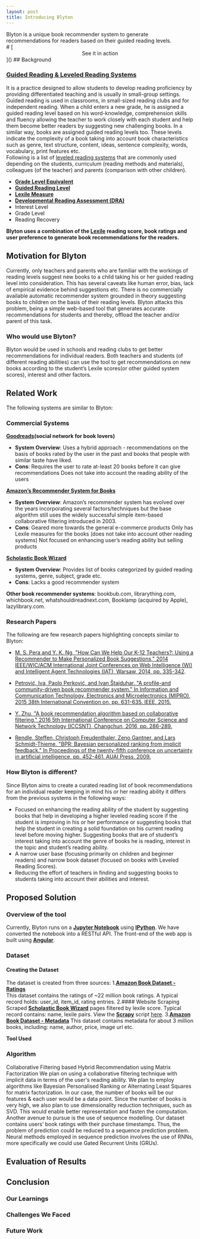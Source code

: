 ```yaml
---
layout: post
title: Introducing Blyton
---
```

<div class="message">
Blyton is a unique book recommender system to generate recommendations for readers based on their guided reading levels.
</div>
# [<center>See it in action</center>]()
## <a name="bg"></a> Background 

### [Guided Reading & Leveled Reading Systems](http://www.scholastic.com/parents/resources/article/book-selection-tips/parents-guide-to-guided-readin) 
It is a practice designed to allow students to develop reading proficiency by providing differentiated teaching and is usually in small-group settings. Guided reading is used in classrooms, in small-sized reading clubs and for independent reading. When a child enters a new grade, he is assigned a guided reading level based on his word-knowledge, comprehension skills and fluency allowing the teacher to work closely with each student and help them become better readers by suggesting new challenging books. 
In a similar way, books are assigned guided reading levels too. These levels indicate the complexity of a book taking into account book characteristics such as genre, text structure, content, ideas, sentence complexity, words, vocabulary, print features etc.    
Following is a list of [leveled reading systems](https://www.scholastic.com/teachers/articles/teaching-content/leveled-reading-systems-explained/) that are commonly used depending on the students, curriculum (reading methods and materials), colleagues (of the teacher) and parents (comparison with other children).

- **[Grade Level Equivalent](http://www.fountasandpinnell.com/textlevelgradient/)** 
- **[Guided Reading Level](http://teacher.scholastic.com/products/guidedreading/leveling_chart.htm)**
- **[Lexile Measure](https://lexile.com/)**
- **[Developmental Reading Assessment (DRA)](http://4cameron.weebly.com/uploads/1/3/7/4/13748160/dra-summary_1.pdf)**
- Interest Level
- Grade Level
- Reading Recovery

**Blyton uses a combination of the [Lexile](http://www.scholastic.com/parents/resources/article/book-selection-tips/lexile-levels-made-easy) reading score, book ratings and user preference to generate book recommendations for the readers.**

## <a name="motive"></a> Motivation for Blyton
Currently, only teachers and parents who are familiar with the workings of reading levels suggest new books to a child taking his or her guided reading level into consideration. This has several caveats like human error, bias, lack of empirical evidence behind suggestions etc. There is no commercially available automatic recommender system grounded in theory suggesting books to children on the basis of their reading levels. Blyton attacks this problem, being a simple web-based tool that generates accurate recommendations for students and thereby, offload the teacher and/or parent of this task.

### Who would use Blyton?
Blyton would be used in schools and reading clubs to get better recommendations for individual readers. Both teachers and students (of different reading abilities) can use the tool to get recommendations on new books according to the student’s Lexile scores(or other guided system scores), interest and other factors. 

## <a name="rel-work"></a>Related Work
The following systems are similar to Blyton:

### Commercial Systems
**[Goodreads](https://www.goodreads.com/)(social network for book lovers)**

- **System Overview**: Uses a hybrid approach - recommendations on the basis of books rated by the user in the past and books that people with similar taste have liked.
- **Cons**: 
Requires the user to rate at-least 20 books before it can give recommendations
Does not take into account the reading ability of the users

**[Amazon’s Recommender System for Books](https://www.amazon.com/s/ref=lp_4_nr_p_n_feature_thirteen_0?fst=as%3Aoff&rh=n%3A283155%2Cn%3A%211000%2Cn%3A4%2Cp_n_feature_thirteen_browse-bin%3A6938732011&bbn=4&ie=UTF8&qid=1524235898&rnid=6938731011)**

- **System Overview**: Amazon’s recommender system has evolved over the years incorporating several factors/techniques but the base algorithm still uses the widely successful simple item-based collaborative filtering introduced in 2003.   
- **Cons**:
Geared more towards the general e-commerce products
Only has Lexile measures for the books (does not take into account other reading systems)
Not focused on enhancing user’s reading ability but selling products

**[Scholastic Book Wizard](https://www.scholastic.com/teachers/bookwizard/)**

- **System Overview**: Provides list of books categorized by guided reading systems, genre, subject, grade etc.  
- **Cons**: 
Lacks a good recommender system

**Other book recommender systems**: bookbub.com, librarything.com, whichbook.net, whatshouldireadnext.com, Booklamp (acquired by Apple), lazylibrary.com.

### Research Papers
The following are few research papers highlighting concepts similar to Blyton:

- [M. S. Pera and Y. K. Ng, "How Can We Help Our K-12 Teachers?: Using a Recommender to Make Personalized Book Suggestions," 2014 IEEE/WIC/ACM International Joint Conferences on Web Intelligence (WI) and Intelligent Agent Technologies (IAT), Warsaw, 2014, pp. 335-342](https://ieeexplore.ieee.org/abstract/document/6927643/).

- [Petrović, Iva, Paolo Perković, and Ivan Štajduhar. "A profile-and community-driven book recommender system." In Information and Communication Technology, Electronics and Microelectronics (MIPRO), 2015 38th International Convention on, pp. 631-635. IEEE, 2015.](https://ieeexplore.ieee.org/abstract/document/7160349/)

- [Y. Zhu, "A book recommendation algorithm based on collaborative filtering," 2016 5th International Conference on Computer Science and Network Technology (ICCSNT), Changchun, 2016, pp. 286-289.](https://ieeexplore.ieee.org/document/8070165/)

- [Rendle, Steffen, Christoph Freudenthaler, Zeno Gantner, and Lars Schmidt-Thieme. "BPR: Bayesian personalized ranking from implicit feedback." In Proceedings of the twenty-fifth conference on uncertainty in artificial intelligence, pp. 452-461. AUAI Press, 2009.](https://dl.acm.org/citation.cfm?id=1795167)

### How Blyton is different?

Since Blyton aims to create a curated reading list of book recommendations for an individual reader keeping in mind his or her reading ability it differs from the previous systems in the following ways:

- Focused on enhancing the reading ability of the student by suggesting books that help in developing a higher leveled reading score if the student is improving in his or her performance or suggesting books that help the student in creating a solid foundation on his current reading level before moving higher.
Suggesting books that are of student’s interest taking into account the genre of books he is reading, interest in the topic and student’s reading ability.
- A narrow user base (focusing primarily on children and beginner readers) and narrow book dataset (focused on books with Leveled Reading Scores).
- Reducing the effort of teachers in finding and suggesting books to students taking into account their abilities and interest.

## <a name="working"></a>Proposed Solution

### Overview of the tool
Currently, Blyton runs on a **[Jupyter Notebook](http://jupyter.org/)** using **[IPython](https://ipython.org/)**. We have converted the notebook into a RESTful API. The front-end of the web app is built using **[Angular](https://angular.io/)**. 

### Dataset
#### Creating the Dataset
The dataset is created from three sources:
1.**[Amazon Book Dataset - Ratings](http://jmcauley.ucsd.edu/data/amazon/)**  
This dataset contains the ratings of ~22 million book ratings. A typical record holds: user_id, item_id, rating entries.
2.#### Website Scraping
Scraped **[Scholastic Book Wizard](https://www.scholastic.com/teachers/bookwizard)** pages filtered by lexile score. Typical record contains: name, lexile pairs.
View the **[Scrapy](https://scrapy.org/)** script [here](https://github.tamu.edu/ankurrc/cs670-Blyton/blob/master/code/crawler/BooksSpider.py).
3.**[Amazon Book Dataset - Metadata](http://jmcauley.ucsd.edu/data/amazon/)**
This dataset contains metadata for about 3 million books, including: name, author, price, image url etc.

**Tool Used**


### Algorithm
Collaborative Filtering based Hybrid Recommendation using Matrix Factorization
We plan on using a collaborative filtering technique with implicit data in terms of the user's reading ability. We plan to employ algorithms like Bayesian Personalised Ranking or Alternating Least Squares for matrix factorization.
In our case, the number of books will be our features & each user would be a data point. Since the number of books is very high, we also plan to use dimensionality reduction techniques, such as SVD. This would enable better representation and fasten the computation.
Another avenue to pursue is the use of sequence modelling. Our dataset contains users’ book ratings with their purchase timestamps. Thus, the problem of prediction could be reduced to a sequence prediction problem. Neural methods employed in sequence prediction involves the use of RNNs, more specifically we could use Gated Recurrent Units (GRUs).

## Evaluation of Results

## Conclusion

### Our Learnings

### Challenges We Faced

### Future Work

